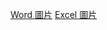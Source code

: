 
[Word 圖片](https://www.flaticon.com/free-icon/word_888883?term=word&page=1&position=2)
[Excel 圖片](https://www.flaticon.com/free-icon/excel_888850?term=excel&page=1&position=4)
